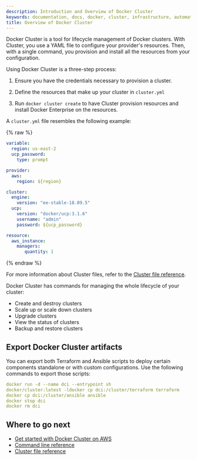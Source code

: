 ```yaml
---
description: Introduction and Overview of Docker Cluster
keywords: documentation, docs, docker, cluster, infrastructure, automation
title: Overview of Docker Cluster
---
```


Docker Cluster is a tool for lifecycle management of Docker clusters.
With Cluster, you use a YAML file to configure your provider's resources.
Then, with a single command, you provision and install all the resources
from your configuration.

Using Docker Cluster is a three-step process:

1. Ensure you have the credentials necessary to provision a cluster.

2. Define the resources that make up your cluster in `cluster.yml`

3. Run `docker cluster create` to have Cluster provision resources and install Docker Enterprise on the resources.

A `cluster.yml` file resembles the following example:

{% raw %}
```yaml
variable:
  region: us-east-2
  ucp_password:
    type: prompt

provider:
  aws:
    region: ${region}

cluster:
  engine:
    version: "ee-stable-18.09.5"
  ucp:
    version: "docker/ucp:3.1.6"
    username: "admin"
    password: ${ucp_password}

resource:
  aws_instance:
    managers:
       quantity: 1
```
{% endraw %}

For more information about Cluster files, refer to the
[Cluster file reference](cluster-file.md).

Docker Cluster has commands for managing the whole lifecycle of your cluster:

 * Create and destroy clusters
 * Scale up or scale down clusters
 * Upgrade clusters
 * View the status of clusters
 * Backup and restore clusters

## Export Docker Cluster artifacts

You can export both Terraform and Ansible scripts to deploy certain components standalone or with custom configurations. Use the following commands to export those scripts:

```yaml
docker run -d --name dci --entrypoint sh 
docker/cluster:latest -ldocker cp dci:/cluster/terraform terraform
docker cp dci:/cluster/ansible ansible
docker stop dci
docker rm dci
```

## Where to go next

- [Get started with Docker Cluster on AWS](aws.md)
- [Command line reference](/engine/reference/commandline/cluster/)
- [Cluster file reference](./cluster-file.md)

